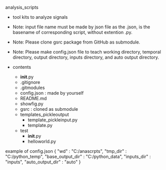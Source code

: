 analysis_scripts
- tool kits to analyze signals
- Note: input file name must be made by json file as the <basename>.json, <basename> is the basename of corresponding script, without extention .py.
- Note: Please clone gsrc package from GitHub as submodule.
- Note: Please make config.json file to teach working directory, temporal directory, output directory, inputs directory, and auto output directory. 

- contents
  - __init__.py
  - .gitignore
  - .gitmodules
  - config.json : made by yourself
  - README.md
  - showfig.py
  - gsrc : cloned as submodule
  - templates_pickleoutput
    - template_pickleinput.py
    - template.py
  - test
    - __init__.py
    - helloworld.py

example of config.json
{
	"wd" : "C:/anascrpts",
	"tmp_dir" : "C:/python_temp", 
	"base_output_dir" : "C:/python_data", 
	"inputs_dir" : "inputs", 
	"auto_output_dir" : "auto"
}
